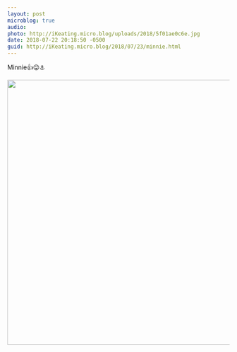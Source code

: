 ```yaml
---
layout: post
microblog: true
audio: 
photo: http://iKeating.micro.blog/uploads/2018/5f01ae0c6e.jpg
date: 2018-07-22 20:18:50 -0500
guid: http://iKeating.micro.blog/2018/07/23/minnie.html
---
```

Minnie👍😜⚓️

<img src="http://iKeating.micro.blog/uploads/2018/5f01ae0c6e.jpg" width="600" height="600" />
